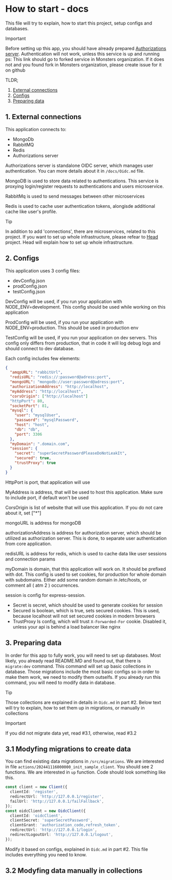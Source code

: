 # How to start - docs

This file will try to explain, how to start this project, setup configs and databases.

> [!IMPORTANT]
> Before setting up this app, you should have already prepared [Authorizations server](https://github.com/Virus288/Authorizations). Authentication will not work, unless this service is up and running
> ps: This link should go to forked service in Monsters organization. If it does not and you found fork in Monsters organization, please create issue for it on github

TLDR;
1. [External connections](#1-external-connections)
2. [Configs](#2-configs)
3. [Preparing data](#3-preparing-data)

## 1. External connections

This application connects to:
- MongoDb
- RabbitMQ
- Redis
- Authorizations server

Authorizations server is standalone OIDC server, which manages user authentication. You can more details about it in `/docs/Oidc.md` file.

MongoDB is used to store data related to authentications. This service is proxying login/register requests to authentications and users microservice.

RabbitMq is used to send messages between other microservices

Redis is used to cache user authentication tokens, alongisde additional cache like user's profile.

> [!TIP]
> In addition to add 'connections', there are microservices, related to this project. If you want to set up whole infrastructure, please refear to [Head](https://github.com/Monsters-RPG-game/Head) project. Head will explain how to set up whole infrastructure.

## 2. Configs

This application uses 3 config files:
- devConfig.json
- prodConfig.json
- testConfig.json

DevConfig will be used, if you run your application with NODE_ENV=development. This config should be used while working on this application

ProdConfig will be used, if you run your application with NODE_ENV=production. This should be used in production env

TestConfig will be used, if you run your application on dev servers. This config only differs from production, that in code it will log debug logs and should connect to dev database.

Each config includes few elements:
```json
{
  "amqpURL": "rabbitUrl",
  "redisURL": "redis://:password@adress:port",
  "mongoURL": "mongodb://user:password@adress:port",
  "authorizationAddress": "http://localhost",
  "myAddress": "http://localhost",
  "corsOrigin": ["http://localhost"]
  "httpPort": 80,
  "socketPort": 81,
  "mysql": {
    "user": "mysqlUser",
    "password": "mysqlPassword",
    "host": "host",
    "db": "db",
    "port": 3306
  },
  "myDomain": ".domain.com",
  "session": {
    "secret": "superSecretPasswordPleaseDoNotLeakIt",
    "secured": true,
    "trustProxy": true
  }
}
```

HttpPort is port, that application will use

MyAddress is address, that will be used to host this application. Make sure to include port, if default won't be used

CorsOrigin is list of website that will use this application. If you do not care about it, set ["*"]

mongoURL is address for mongoDB

authorizationAddress is address for authorization server, which should be utilized as authorization server. This is done, to separate user authentication from core application.

redisURL is address for redis, which is used to cache data like user sessions and connection params

myDomain is domain, that this application will work on. It should be prefixed with dot. This config is used to set cookies, for production for whole domain with subdomains. Either add some random domain in /etc/hosts, or comment all ( atm 2 ) occurrences.

session is config for express-session.
- Secret is secret, which should be used to generate cookies for session
- Secured is boolean, which is true, sets secured cookies. This is used, because localhost will not set secured cookies in modern browsers
- TrustProxy Is config, which will trust `X-Forwarded-For` cookie. Disabled it, unless your api is behind a load balancer like nginx

## 3. Preparing data

In order for this app to fully work, you will need to set up databases. Most likely, you already read README.MD and found out, that there is `migrate:dev` command. This command will set up basic collections in database. Those migrations include the most basic configs so in order to make them work, we need to modify them outselfs. If you already run this command, you will need to modify data in database.

> [!TIP]
> Those collections are explained in details in `Oidc.md` in part #2. Below text will try to explain, how to set them up in migrations, or manually in collections

> [!IMPORTANT]
> If you did not migrate data yet, read #3.1, otherwise, read #3.2

## 3.1 Modyfing migrations to create data

You can find existing data migrations in `/src/migrations`. We are interested in file `actions/202441116000000_init_sample_client`. You should see 2 functions. We are interested in `up` function. Code should look something like this.

```ts
const client = new Client({
  clientId: 'register',
  redirectUrl: 'http://127.0.0.1/register',
  failUrl: 'http://127.0.0.1/failFallback',
});
const oidcClient = new OidcClient({
  clientId: 'oidcClient',
  clientSecret: 'superSecretPassword',
  clientGrant: 'authorization_code,refresh_token',
  redirectUrl: 'http://127.0.0.1/login',
  redirectLogoutUrl: 'http://127.0.0.1/logout',
});
```

Modify it based on configs, explained in `Oidc.md` in part #2. This file includes everything you need to know. 

## 3.2 Modyfing data manually in collections 

